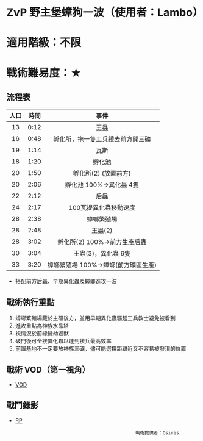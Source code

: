 # ZvP 野主堡蟑狗一波（使用者：Lambo）
# 適用階級：不限
# 戰術難易度：★
## 流程表

| 人口 | 時間 |                 事件                |
|:----:|:----:|:-----------------------------------:|
|  13  | 0:12 | 王蟲                                |
|  16  | 0:48 | 孵化所，拖一隻工兵繞去前方開三礦    |
|  19  | 1:14 | 瓦斯                                |
|  18  | 1:20 | 孵化池                              |
|  20  | 1:50 | 孵化所(2) (放置前方)                |
|  20  | 2:06 | 孵化池 100%->異化蟲 4隻             |
|  22  | 2:12 | 后蟲                                |
|  24  | 2:17 | 100瓦提異化蟲移動速度               |
|  28  | 2:38 | 蟑螂繁殖場                          |
|  28  | 2:48 | 王蟲(2)                             |
|  28  | 3:02 | 孵化所(2) 100%->前方生產后蟲        |
|  30  | 3:04 | 王蟲(3)，異化蟲 6隻                 |
|  33  | 3:20 | 蟑螂繁殖場 100%->蟑螂(前方礦區生產) |

+ 搭配前方后蟲、早期異化蟲及蟑螂進攻一波		
		
## 戰術執行重點
1. 蟑螂繁殖場藏於主礦後方，並用早期異化蟲驅趕工兵教士避免被看到
2. 進攻重點為神族水晶塔		
3. 視情況於前線變劫毀獸		
4. 破門後可全接異化蟲以達到接兵最高效率		
5. 前置基地不一定要放神族三礦，儘可能選擇距離近又不容易被發現的位置
## 戰術 VOD（第一視角）
+ [VOD](https://youtu.be/3U4-R4sVkBI)

## 戰鬥錄影
+ [RP](https://github.com/starcraftfamily/SCF-Tactics/raw/master/ZvP/RoachRush/ZvP_.SC2Replay)


                                                  戰術提供者：Osiris

